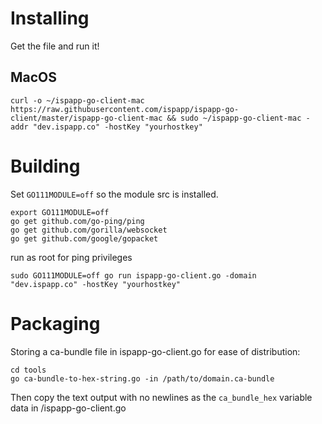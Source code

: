 # Installing

Get the file and run it!

## MacOS

```
curl -o ~/ispapp-go-client-mac https://raw.githubusercontent.com/ispapp/ispapp-go-client/master/ispapp-go-client-mac && sudo ~/ispapp-go-client-mac -addr "dev.ispapp.co" -hostKey "yourhostkey"
```

# Building

Set `GO111MODULE=off` so the module src is installed.

```
export GO111MODULE=off
go get github.com/go-ping/ping
go get github.com/gorilla/websocket
go get github.com/google/gopacket
```

run as root for ping privileges

```
sudo GO111MODULE=off go run ispapp-go-client.go -domain "dev.ispapp.co" -hostKey "yourhostkey"
```

# Packaging

Storing a ca-bundle file in ispapp-go-client.go for ease of distribution:

```
cd tools
go ca-bundle-to-hex-string.go -in /path/to/domain.ca-bundle
```

Then copy the text output with no newlines as the `ca_bundle_hex` variable data in /ispapp-go-client.go
